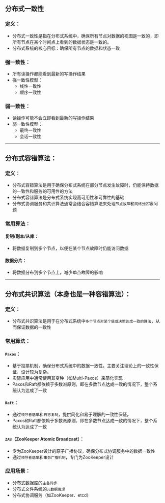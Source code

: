 ## 分布式一致性
### 定义：
* 分布式一致性是指在分布式系统中，确保所有节点对数据的视图是一致的，即所有节点在某个时间点上看到的数据状态是一致的。
* 分布式系统的核心目标：确保所有节点的数据和状态一致

### 强一致性：
* 所有读操作都能看到最新的写操作结果
* 强一致性模型：
    * 线性一致性
    * 顺序一致性
### 弱一致性：
* 读操作可能不会立即看到最新的写操作结果
* 弱一致性模型：
    * 最终一致性
    * 会话一致性
---

## 分布式容错算法：
### 定义：
* 分布式容错算法是用于确保分布式系统在部分节点发生故障时，仍能保持数据的一致性和服务的可用性的方法
* 分布式容错算法是分布式系统实现高可用性和可靠性的基础
* 分布式协调服务和共识算法通常会结合容错算法来处理`节点故障`和`网络分区`等问题

### 常用算法：
#### 复制/副本/从库：
* 将数据复制到多个节点，以便在某个节点故障时仍能访问数据

#### 数据分片：
* 将数据分布到多个节点上，减少单点故障的影响

----

## 分布式共识算法（本身也是一种容错算法）：
### 定义：
* 分布式共识算法是用于在分布式系统中`多个节点对某个值或决策达成一致的算法`，从而保证数据的一致性

### 常用算法：
#### `Paxos`：
* 基于投票机制，确保分布式系统中的数据一致性。主要关注理论上的一致性保证，设计较为复杂。
* 实际应用中通常使用其变种（如Multi-Paxos）来简化实现
* Paxos和Raft都依赖于多数派原则，即在多数节点达成一致的情况下，整个系统认为达成了一致
#### `Raft`：
* 通过`领导者选举`和`日志复制`，提供简化和易于理解的一致性保证。
* Paxos和Raft都依赖于多数派原则，即在多数节点达成一致的情况下，整个系统认为达成了一致
#### `ZAB`（ZooKeeper Atomic Broadcast）：
* 专为ZooKeeper设计的原子广播协议，确保分布式协调服务中的数据一致性
* 通过`领导者选举`和`事务广播机制`，专门为ZooKeeper设计

### 应用场景：
* 分布式数据库的`主备同步`
* 分布式文件系统的`元数据管理`
* 分布式协调服务（如ZooKeeper、etcd）